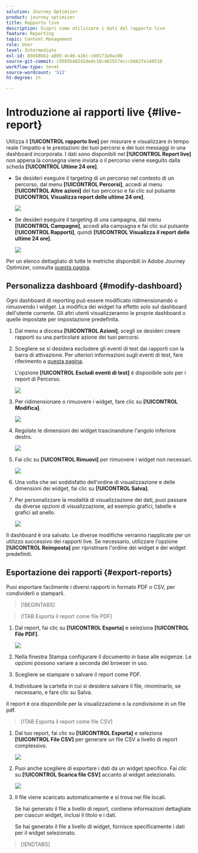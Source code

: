 ```yaml
---
solution: Journey Optimizer
product: journey optimizer
title: Rapporto live
description: Scopri come utilizzare i dati del rapporto live
feature: Reporting
topic: Content Management
role: User
level: Intermediate
exl-id: 8dd48bb2-a805-4c46-a16c-c68173a9ac08
source-git-commit: c9505b482d2dedc10c4025574cccb662fe149510
workflow-type: tm+mt
source-wordcount: '512'
ht-degree: 1%

---
```


# Introduzione ai rapporti live {#live-report}

Utilizza il **[!UICONTROL rapporto live]** per misurare e visualizzare in tempo reale l&#39;impatto e le prestazioni dei tuoi percorsi e dei tuoi messaggi in una dashboard incorporata.
I dati sono disponibili nel **[!UICONTROL Report live]** non appena la consegna viene inviata o il percorso viene eseguito dalla scheda **[!UICONTROL Ultime 24 ore]**.

* Se desideri eseguire il targeting di un percorso nel contesto di un percorso, dal menu **[!UICONTROL Percorsi]**, accedi al menu **[!UICONTROL Altre azioni]** del tuo percorso e fai clic sul pulsante **[!UICONTROL Visualizza report delle ultime 24 ore]**.

  ![](assets/report_journey.png)

* Se desideri eseguire il targeting di una campagna, dal menu **[!UICONTROL Campagne]**, accedi alla campagna e fai clic sul pulsante **[!UICONTROL Rapporti]**, quindi **[!UICONTROL Visualizza il report delle ultime 24 ore]**.

  ![](assets/report_campaign.png)

Per un elenco dettagliato di tutte le metriche disponibili in Adobe Journey Optimizer, consulta [questa pagina](#list-of-components-live).

## Personalizza dashboard {#modify-dashboard}

Ogni dashboard di reporting può essere modificato ridimensionando o rimuovendo i widget. La modifica dei widget ha effetto solo sul dashboard dell&#39;utente corrente. Gli altri utenti visualizzeranno le proprie dashboard o quelle impostate per impostazione predefinita.

1. Dal menu a discesa **[!UICONTROL Azioni]**, scegli se desideri creare rapporti su una particolare azione dei tuoi percorsi.

1. Scegliere se si desidera escludere gli eventi di test dai rapporti con la barra di attivazione. Per ulteriori informazioni sugli eventi di test, fare riferimento a [questa pagina](../building-journeys/testing-the-journey.md).

   L&#39;opzione **[!UICONTROL Escludi eventi di test]** è disponibile solo per i report di Percorso.

   ![](assets/report_modify_6.png)

1. Per ridimensionare o rimuovere i widget, fare clic su **[!UICONTROL Modifica]**.

   ![](assets/report_modify_7.png)

1. Regolate le dimensioni dei widget trascinandone l&#39;angolo inferiore destro.

   ![](assets/report_modify_8.png)

1. Fai clic su **[!UICONTROL Rimuovi]** per rimuovere i widget non necessari.

   ![](assets/report_modify_9.png)

1. Una volta che sei soddisfatto dell&#39;ordine di visualizzazione e delle dimensioni dei widget, fai clic su **[!UICONTROL Salva]**.

1. Per personalizzare la modalità di visualizzazione dei dati, puoi passare da diverse opzioni di visualizzazione, ad esempio grafici, tabelle e grafici ad anello.

   ![](assets/report_modify_11.png)

Il dashboard è ora salvato. Le diverse modifiche verranno riapplicate per un utilizzo successivo dei rapporti live. Se necessario, utilizzare l&#39;opzione **[!UICONTROL Reimposta]** per ripristinare l&#39;ordine dei widget e dei widget predefiniti.

## Esportazione dei rapporti {#export-reports}

Puoi esportare facilmente i diversi rapporti in formato PDF o CSV, per condividerli o stamparli.

>[!BEGINTABS]

>[!TAB Esporta il report come file PDF]

1. Dal report, fai clic su **[!UICONTROL Esporta]** e seleziona **[!UICONTROL File PDF]**.

   ![](assets/export_6.png)

1. Nella finestra Stampa configurare il documento in base alle esigenze. Le opzioni possono variare a seconda del browser in uso.

1. Scegliere se stampare o salvare il report come PDF.

1. Individuare la cartella in cui si desidera salvare il file, rinominarlo, se necessario, e fare clic su Salva.

Il report è ora disponibile per la visualizzazione o la condivisione in un file pdf.

>[!TAB Esporta il report come file CSV]

1. Dal tuo report, fai clic su **[!UICONTROL Esporta]** e seleziona **[!UICONTROL File CSV]** per generare un file CSV a livello di report complessivo.

   ![](assets/export_4.png)

1. Puoi anche scegliere di esportare i dati da un widget specifico. Fai clic su **[!UICONTROL Scarica file CSV]** accanto al widget selezionato.

   ![](assets/export_5.png)

1. Il file viene scaricato automaticamente e si trova nei file locali.

   Se hai generato il file a livello di report, contiene informazioni dettagliate per ciascun widget, inclusi il titolo e i dati.

   Se hai generato il file a livello di widget, fornisce specificamente i dati per il widget selezionato.

>[!ENDTABS]
